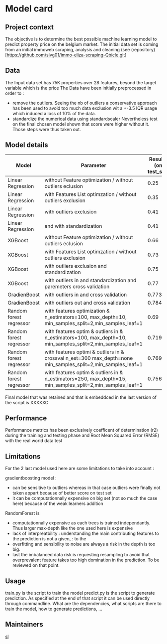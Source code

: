 # Model card

## Project context

The objective is to determine the best possible machine learning model to predict property price on the belgium market. The initial data set is coming from  an initial immoweb scraping,  analysis and cleaning (see (repository)[https://github.com/slvg01/immo-eliza-scraping-Qbicle.git]

## Data
The Input data set has 75K properties over 28 features, beyond the target variable which is the price 
The Data have been initially preprocessed in order to : 
- remove the outliers. Seeing the nb of outliers a conservative approach has been used to avoid too much data exclusion  wit a +-3.5 IQR usage which induced a loss of 10% of the data.
- standardize the numerical data using standardscaler
Nevertheless test on the final chosen model shown that score were higher without it. Those steps were thus taken out. 

## Model details
|Model                     | Parameter                                                                                                     | Results (on test_set) |
| ------------------------ | --------------------------------------------------------------------------------------------------------------| ----------------------|
| Linear Regression        | without Feature optimization / without outliers eclusion                                                      | 0.25                  |
| Linear Regression        | with Features List optimzation / without outliers  exclusion                                                  | 0.35                  |
| Linear Regression        | with outliers  exclusion                                                                                      | 0.41                  |
| Linear Regression        | and with standardization                                                                                      | 0.41                  |
| XGBoost                  | without Feature optimization / without outliers eclusion                                                      | 0.66                  |
| XGBoost                  | with Features List optimzation / without outliers  exclusion                                                  | 0.73                  |
| XGBoost                  | with outliers exclusion and standardization                                                                   | 0.75                  |
| XGBoost                  | with outliers in and standardization and paremeters cross validation                                          | 0.77                  |
| GradienBoost             | with outliers in  and cross validation                                                                        | 0.773                 |
| GradienBoost             | with outliers out and cross validation                                                                        | 0.784                 |
| Random forest regressor  | with features optimization & n_estimators=100, max_depth=10,  min_samples_split=2,min_samples_leaf=1          | 0.69                  |
| Random forest regressor  | with features optim & outliers in & n_estimators=100, max_depth=10, min_samples_split=2,min_samples_leaf=1    | 0.719                 |
| Random forest regressor  | with features optimi & outliers in & crossval n_est=300 max_depth=none min_samples_split=2,min_samples_leaf=1 | 0.769                 |
| Random forest regressor  | with features optim & outliers in & n_estimators=250, max_depth=15, min_samples_split=2,min_samples_leaf=1    | 0.756                 |

Final model that was retained and that is embeddced in the last version of the script is XXXXXC

## Performance
Performance metrics has been exclusively coefficent of determination (r2) during the training and testing phase  and Root Mean Squared Error (RMSE) with the real world data test

## Limitations
For the 2 last model used here are some limitations to take into account :  

gradientboosting model : 
- can be sensitive to outliers whereas in that case outliers were finally not taken appart because of better score on test set
- it can be computationnally expensive on big set (not so much the case here) because of the weak learners addition

RandomForest is 
- computationnally expensive as each trees is trained independantly. Thus larger max-depth like the one used here is expensive
- lack of interpreatbility : understanding the main contributing features to the prediction is not a given, :  to the 
- overfitting and sensibility to noise are always a risk in the depth is too big. 
- last the imbalanced data risk is requesting  resampling to avoid that overprevalent feature takes too high domination in the prediction. To be reviewed on that point. 

## Usage
train.py is the script to train the model 
predict.py is the script to generate prediction. As specified at the end of that script it can be used directly through commandline. 
What are the dependencies, what scripts are there to train the model, how to generate predictions, ...

## Maintainers
[sl](https://github.com/slvg01)
